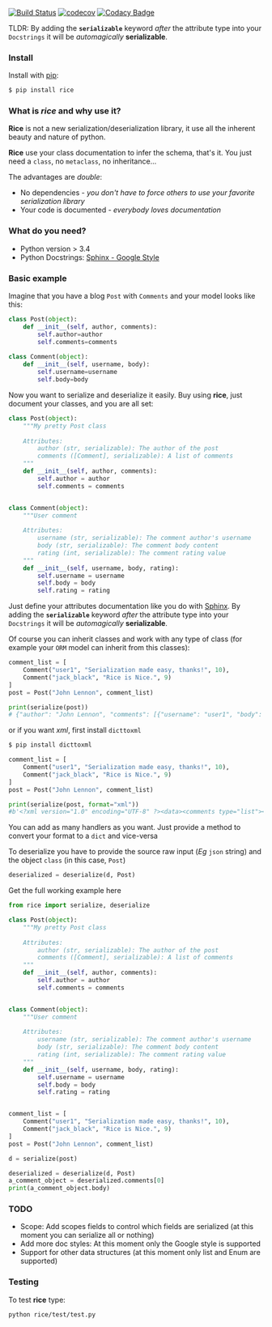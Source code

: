 [![Build Status](https://travis-ci.org/bmat/rice.svg?branch=master)](https://travis-ci.org/bmat/rice)
[![codecov](https://codecov.io/gh/bmat/rice/branch/master/graph/badge.svg)](https://codecov.io/gh/bmat/rice)
[![Codacy Badge](https://api.codacy.com/project/badge/Grade/7c4d82ee793a4cfeb7736a4b62d05172)](https://www.codacy.com/app/maxpowel/rice?utm_source=github.com&amp;utm_medium=referral&amp;utm_content=bmat/rice&amp;utm_campaign=Badge_Grade)

TLDR: By adding the **`serializable`** keyword *after* the attribute type into your `Docstrings` it will be *automagically* **serializable**. 


### Install

Install with [pip](https://pypi.org/project/pip/):

```bash
$ pip install rice
```
### What is *rice* and why use it?
**Rice** is not a new serialization/deserialization library, it use all the inherent beauty and nature of python.

**Rice** use your class documentation to infer the schema, that's it. You just need a `class`, no `metaclass`, no inheritance... 

The advantages are *double*:
* No dependencies - *you don't have to force others to use your favorite serialization library*
* Your code is documented - *everybody loves documentation*

### What do you need?
- Python version > 3.4
- Python Docstrings: [Sphinx - Google Style](http://www.sphinx-doc.org/en/master/ext/example_google.html)


### Basic example
Imagine that you have a blog `Post` with `Comments` and your model looks like this:
```python
class Post(object):
    def __init__(self, author, comments):
        self.author=author
        self.comments=comments
        
class Comment(object):
    def __init__(self, username, body):
        self.username=username
        self.body=body
```
Now you want to serialize and deserialize it easily. Buy using **rice**, just document your classes, and you are all set:
```python
class Post(object):
    """My pretty Post class
    
    Attributes:
        author (str, serializable): The author of the post
        comments ([Comment], serializable): A list of comments
    """
    def __init__(self, author, comments):
        self.author = author
        self.comments = comments


class Comment(object):
    """User comment
    
    Attributes:
        username (str, serializable): The comment author's username
        body (str, serializable): The comment body content
        rating (int, serializable): The comment rating value
    """
    def __init__(self, username, body, rating):
        self.username = username
        self.body = body
        self.rating = rating
```

Just define your attributes documentation like you do with [Sphinx](http://www.sphinx-doc.org/). By adding the **`serializable`** keyword *after* the attribute type into your `Docstrings` it will be *automagically* **serializable**. 

Of course you can inherit classes and work with any type of class (for example your `ORM` model can
inherit from this classes):

```python
comment_list = [
    Comment("user1", "Serialization made easy, thanks!", 10),
    Comment("jack_black", "Rice is Nice.", 9)
]
post = Post("John Lennon", comment_list)

print(serialize(post))
# {"author": "John Lennon", "comments": [{"username": "user1", "body": "Serialization made easy, thanks!", "rating": 10}, {"username": "jack_black", "body": "Rice is Nice.", "rating": 9}]}
```

or if you want *xml*, first install `dicttoxml`
```bash
$ pip install dicttoxml
```

```python
comment_list = [
    Comment("user1", "Serialization made easy, thanks!", 10),
    Comment("jack_black", "Rice is Nice.", 9)
]
post = Post("John Lennon", comment_list)

print(serialize(post, format="xml"))
#b'<?xml version="1.0" encoding="UTF-8" ?><data><comments type="list"><item type="dict"><body type="str">Serialization made easy, thanks!</body><rating type="int">10</rating><username type="str">user1</username></item><item type="dict"><body type="str">Rice is Nice.</body><rating type="int">9</rating><username type="str">jack_black</username></item></comments><author type="str">John Lennon</author></data>'
```

You can add as many handlers as you want. Just provide a method to convert your format to a `dict` and vice-versa

To deserialize you have to provide the source raw input (*Eg* `json` string) and the object `class` (in this case, `Post`)
```python
deserialized = deserialize(d, Post)
```


Get the full working example here
```python
from rice import serialize, deserialize

class Post(object):
    """My pretty Post class
    
    Attributes:
        author (str, serializable): The author of the post
        comments ([Comment], serializable): A list of comments
    """
    def __init__(self, author, comments):
        self.author = author
        self.comments = comments


class Comment(object):
    """User comment
    
    Attributes:
        username (str, serializable): The comment author's username
        body (str, serializable): The comment body content
        rating (int, serializable): The comment rating value
    """
    def __init__(self, username, body, rating):
        self.username = username
        self.body = body
        self.rating = rating


comment_list = [
    Comment("user1", "Serialization made easy, thanks!", 10),
    Comment("jack_black", "Rice is Nice.", 9)
]
post = Post("John Lennon", comment_list)

d = serialize(post)

deserialized = deserialize(d, Post)
a_comment_object = deserialized.comments[0]
print(a_comment_object.body)
```


### TODO
* Scope: Add scopes fields to control which fields are serialized (at this moment you can serialize all or nothing)
* Add more doc styles: At this moment only the Google style is supported
* Support for other data structures (at this moment only list and Enum are supported)


### Testing
To test **rice** type:
```bash
python rice/test/test.py
```
